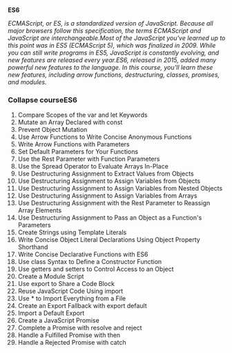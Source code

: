 **ES6**

*ECMAScript, or ES, is a standardized version of JavaScript. Because all major browsers follow this specification, the terms ECMAScript and JavaScript are interchangeable.Most of the JavaScript you've learned up to this point was in ES5 (ECMAScript 5), which was finalized in 2009. While you can still write programs in ES5, JavaScript is constantly evolving, and new features are released every year.ES6, released in 2015, added many powerful new features to the language. In this course, you'll learn these new features, including arrow functions, destructuring, classes, promises, and modules.*


### Collapse courseES6

1.	Compare Scopes of the var and let Keywords
2.	Mutate an Array Declared with const
3.	Prevent Object Mutation
4.	Use Arrow Functions to Write Concise Anonymous Functions
5.	Write Arrow Functions with Parameters
6.	Set Default Parameters for Your Functions
7.	Use the Rest Parameter with Function Parameters
8.	Use the Spread Operator to Evaluate Arrays In-Place
9.	Use Destructuring Assignment to Extract Values from Objects
10.	Use Destructuring Assignment to Assign Variables from Objects
11.	Use Destructuring Assignment to Assign Variables from Nested Objects
12.	Use Destructuring Assignment to Assign Variables from Arrays
13.	Use Destructuring Assignment with the Rest Parameter to Reassign Array Elements
14.	Use Destructuring Assignment to Pass an Object as a Function's Parameters
15.	Create Strings using Template Literals
16.	Write Concise Object Literal Declarations Using Object Property Shorthand
17.	Write Concise Declarative Functions with ES6
18.	Use class Syntax to Define a Constructor Function
19.	Use getters and setters to Control Access to an Object
20.	Create a Module Script
21.	Use export to Share a Code Block
22.	Reuse JavaScript Code Using import
23.	Use * to Import Everything from a File
24.	Create an Export Fallback with export default
25.	Import a Default Export
26.	Create a JavaScript Promise
27.	Complete a Promise with resolve and reject
28.	Handle a Fulfilled Promise with then
29.	Handle a Rejected Promise with catch